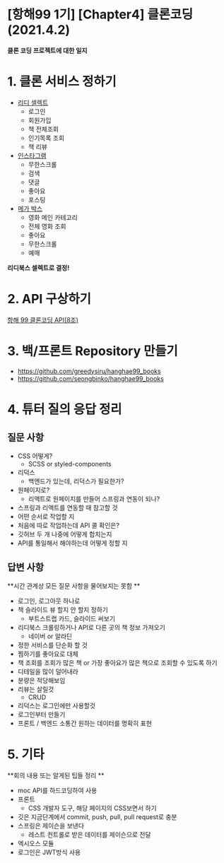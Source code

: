 # [항해99 1기] [Chapter4] 클론코딩 (2021.4.2)

**클론 코딩 프로젝트에 대한 일지**

# 1. 클론 서비스 정하기

* [리디 셀렉트](https://select.ridibooks.com/home)
  * 로그인
  * 회원가입
  * 책 전체조회
  * 인기목록 조회
  * 책 리뷰
* [인스타그램](https://www.instagram.com/)
  * 무한스크롤
  * 검색
  * 댓글
  * 좋아요
  * 포스팅
* [메가 박스](https://www.megabox.co.kr/)
  * 영화 메인 카테고리
  * 전체 영화 조회
  * 좋아요
  * 무한스크롤
  * 예매

**리디북스 셀렉트로 결정!**



# 2. API 구상하기

[항해 99 클론코딩 API(8조)](https://docs.google.com/spreadsheets/d/14dzd7AIT8R0XmBXdqJpmf3p8h0dSwBAPmi3kCuonuSo/edit#gid=0)



# 3. 백/프론트 Repository 만들기

* https://github.com/greedysiru/hanghae99_books
* https://github.com/seongbinko/hanghae99_books



# 4. 튜터 질의 응답 정리

## 질문 사항

* CSS 어떻게?
  * SCSS or styled-components
* 리덕스
  * 백엔드가 있는데, 리덕스가 필요한가?
* 원페이지로?
  * 리액트로 원페이지를 만들어 스프링과 연동이 되나?
* 스프링과 리액트를 연동할 때 참고할 것
* 어떤 순서로 작업할 지
* 처음에 따로 작업하는데 API 콜 확인은?
* 깃허브 두 개 나중에 어떻게 합치는지
* API를 통일해서 해야하는데 어떻게 정할 지



## 답변 사항

**시간 관계상 모든 질문 사항을 물어보지는 못함 **

* 로그인, 로그아웃 하나로
* 책 슬라이드 뷰 할지 안 할지 정하기
  * 부트스트랩 카드, 슬라이드 써보기
* 리디북스 크롤링하거나 API로 다른 곳의 책 정보 가져오기
  * 네이버 or 알라딘
* 정한 서비스를 단순화 할 것
* 찜하기를 좋아요로 대체
* 책 조회를 조회가 많은 책 or 가장 좋아요가 많은 책으로 조회할 수 있도록 하기
* 디테일을 많이 덜어내라
* 분량은 적당해보임
* 리뷰는 살릴것
  * CRUD
* 리덕스는 로그인에만 사용할것
* 로그인부터 만들기
* 프론트 / 백엔드 소통간 원하는 데이터를 명확히 표현



# 5. 기타

**회의 내용 또는 알게된 팁들 정리 **

* moc API를 하드코딩하여 사용
* 프론트
  * CSS 개발자 도구, 해당 페이지의 CSS보면서 하기
* 깃은 지금단계에서 commit, push, pull, pull request로 충분
* 스프링은 제이슨을 보낸다
  * 레스트 컨트롤로 받은 데이터를 제이슨으로 전달
* 엑시오스 모듈
* 로그인은 JWT방식 사용